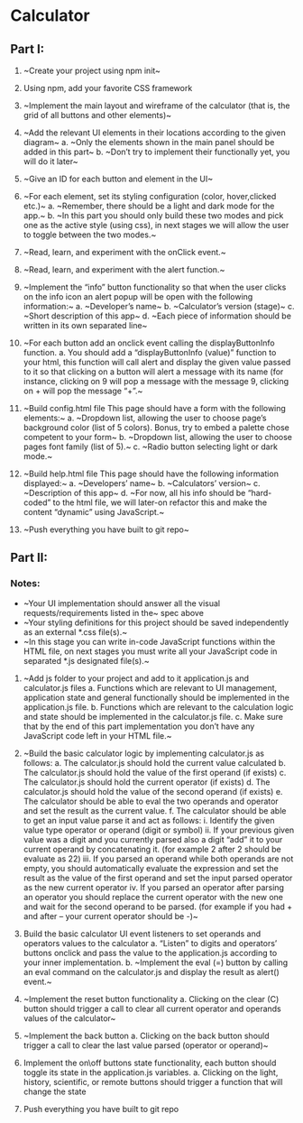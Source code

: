 # Calculator 

## Part I:
1. ~Create your project using npm init~
2. Using npm, add your favorite CSS framework
3. ~Implement the main layout and wireframe of the calculator (that is, the grid of all buttons
and other elements)~
4. ~Add the relevant UI elements in their locations according to the given diagram~
a. ~Only the elements shown in the main panel should be added in this part~
b. ~Don’t try to implement their functionally yet, you will do it later~
5. ~Give an ID for each button and element in the UI~
6. ~For each element, set its styling configuration (color, hover,clicked etc.)~
a. ~Remember, there should be a light and dark mode for the app.~
b. ~In this part you should only build these two modes and pick one as the active style
(using css), in next stages we will allow the user to toggle between the two modes.~

7. ~Read, learn, and experiment with the onClick event.~
8. ~Read, learn, and experiment with the alert function.~
9. ~Implement the “info” button functionality so that when the user clicks on the info icon an
alert popup will be open with the following information:~
a. ~Developer’s name~
b. ~Calculator’s version (stage)~
c. ~Short description of this app~
d. ~Each piece of information should be written in its own separated line~
10. ~For each button add an onclick event calling the displayButtonInfo function.
a. You should add a “displayButtonInfo (value)” function to your html, this function will
call alert and display the given value passed to it so that clicking on a button will
alert a message with its name (for instance, clicking on 9 will pop a message with the
message 9, clicking on + will pop the message “+”.~

11. ~Build config.html file
This page should have a form with the following elements:~
a. ~Dropdown list, allowing the user to choose page’s background color (list of 5 colors).
Bonus, try to embed a palette chose competent to your form~
b. ~Dropdown list, allowing the user to choose pages font family (list of 5).~
c. ~Radio button selecting light or dark mode.~

12. ~Build help.html file
This page should have the following information displayed:~
a. ~Developers’ name~
b. ~Calculators’ version~
c. ~Description of this app~
d. ~For now, all his info should be “hard-coded” to the html file, we will later-on refactor
this and make the content “dynamic” using JavaScript.~

13. ~Push everything you have built to git repo~

## Part II:
### Notes:
- ~Your UI implementation should answer all the visual requests/requirements listed in the~
spec above
- ~Your styling definitions for this project should be saved independently as an external *.css
file(s).~
- ~In this stage you can write in-code JavaScript functions within the HTML file, on next stages
you must write all your JavaScript code in separated *.js designated file(s).~

1. ~Add js folder to your project and add to it application.js and calculator.js files
a. Functions which are relevant to UI management, application state and general
functionally should be implemented in the application.js file.
b. Functions which are relevant to the calculation logic and state should be
implemented in the calculator.js file.
c. Make sure that by the end of this part implementation you don’t have any JavaScript
code left in your HTML file.~

2. ~Build the basic calculator logic by implementing calculator.js as follows:
a. The calculator.js should hold the current value calculated
b. The calculator.js should hold the value of the first operand (if exists)
c. The calculator.js should hold the current operator (if exists)
d. The calculator.js should hold the value of the second operand (if exists)
e. The calculator should be able to eval the two operands and operator and set the
result as the current value.
f. The calculator should be able to get an input value parse it and act as follows:
i. Identify the given value type operator or operand (digit or symbol)
ii. If your previous given value was a digit and you currently parsed also a digit
“add” it to your current operand by concatenating it. (for example 2 after 2
should be evaluate as 22)
iii. If you parsed an operand while both operands are not empty, you should
automatically evaluate the expression and set the result as the value of the
first operand and set the input parsed operator as the new current operator
iv. If you parsed an operator after parsing an operator you should replace the
current operator with the new one and wait for the second operand to be
parsed. (for example if you had + and after – your current operator should
be -)~

3. Build the basic calculator UI event listeners to set operands and operators values to the
calculator
a. “Listen” to digits and operators’ buttons onclick and pass the value to the
application.js according to your inner implementation.
b. ~Implement the eval (=) button by calling an eval command on the calculator.js and
display the result as alert() event.~

4. ~Implement the reset button functionality
a. Clicking on the clear (C) button should trigger a call to clear all current operator and
operands values of the calculator~

5. ~Implement the back button
a. Clicking on the back button should trigger a call to clear the last value parsed
(operator or operand)~

6. Implement the on\off buttons state functionality, each button should toggle its state in the
application.js variables.
a. Clicking on the light, history, scientific, or remote buttons should trigger a function
that will change the state
7. Push everything you have built to git repo